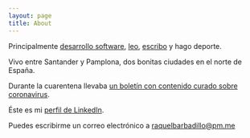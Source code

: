 ```yaml
---
layout: page
title: About
---
```


Principalmente [desarrollo software](https://www.tinybird.co/), [leo](https://www.instagram.com/ocasionalmenteleo/), [escribo](https://rbarbadillo.github.io/) y hago deporte.

Vivo entre Santander y Pamplona, dos bonitas ciudades en el norte de España.

Durante la cuarentena llevaba [un boletín con contenido curado sobre coronavirus](https://rbarbadillo.substack.com/).

Éste es mi [perfil de LinkedIn](https://www.linkedin.com/in/raquelbarbadillo/).

Puedes escribirme un correo electrónico a [raquelbarbadillo@pm.me](mailto:raquelbarbadillo@pm.me)
